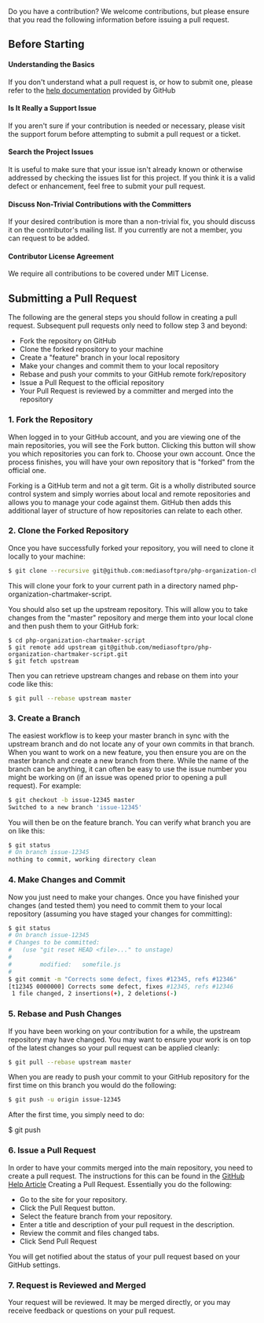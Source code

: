Do you have a contribution? We welcome contributions, but please ensure that you read the following information before issuing a pull request.

## Before Starting

#### Understanding the Basics
If you don't understand what a pull request is, or how to submit one, please refer to the [help documentation](https://help.github.com/articles/about-pull-requests/ "help documentation") provided by GitHub

#### Is It Really a Support Issue

If you aren't sure if your contribution is needed or necessary, please visit the support forum before attempting to submit a pull request or a ticket.

#### Search the Project Issues
It is useful to make sure that your issue isn't already known or otherwise addressed by checking the issues list for this project. If you think it is a valid defect or enhancement, feel free to submit your pull request.

#### Discuss Non-Trivial Contributions with the Committers
If your desired contribution is more than a non-trivial fix, you should discuss it on the contributor's mailing list. If you currently are not a member, you can request to be added.

#### Contributor License Agreement
We require all contributions to be covered under MIT License.

## Submitting a Pull Request

The following are the general steps you should follow in creating a pull request. Subsequent pull requests only need to follow step 3 and beyond:
- Fork the repository on GitHub
- Clone the forked repository to your machine
- Create a "feature" branch in your local repository
- Make your changes and commit them to your local repository
- Rebase and push your commits to your GitHub remote fork/repository
- Issue a Pull Request to the official repository
- Your Pull Request is reviewed by a committer and merged into the repository

### 1. Fork the Repository
When logged in to your GitHub account, and you are viewing one of the main repositories, you will see the Fork button. Clicking this button will show you which repositories you can fork to. Choose your own account. Once the process finishes, you will have your own repository that is "forked" from the official one.

Forking is a GitHub term and not a git term. Git is a wholly distributed source control system and simply worries about local and remote repositories and allows you to manage your code against them. GitHub then adds this additional layer of structure of how repositories can relate to each other.

### 2. Clone the Forked Repository
Once you have successfully forked your repository, you will need to clone it locally to your machine:

```bash
$ git clone --recursive git@github.com:mediasoftpro/php-organization-chartmaker-script.git php-organization-chartmaker-script
```

This will clone your fork to your current path in a directory named php-organization-chartmaker-script.

You should also set up the upstream repository. This will allow you to take changes from the "master" repository and merge them into your local clone and then push them to your GitHub fork:

    $ cd php-organization-chartmaker-script
    $ git remote add upstream git@github.com/mediasoftpro/php-organization-chartmaker-script.git
    $ git fetch upstream


Then you can retrieve upstream changes and rebase on them into your code like this:

```bash
$ git pull --rebase upstream master
```

### 3. Create a Branch
The easiest workflow is to keep your master branch in sync with the upstream branch and do not locate any of your own commits in that branch. When you want to work on a new feature, you then ensure you are on the master branch and create a new branch from there. While the name of the branch can be anything, it can often be easy to use the issue number you might be working on (if an issue was opened prior to opening a pull request). For example:

```bash
$ git checkout -b issue-12345 master
Switched to a new branch 'issue-12345'
```
You will then be on the feature branch. You can verify what branch you are on like this:

```bash
$ git status
# On branch issue-12345
nothing to commit, working directory clean
```
### 4. Make Changes and Commit

Now you just need to make your changes. Once you have finished your changes (and tested them) you need to commit them to your local repository (assuming you have staged your changes for committing):

```bash
$ git status
# On branch issue-12345
# Changes to be committed:
#   (use "git reset HEAD <file>..." to unstage)
#
#        modified:   somefile.js
#
$ git commit -m "Corrects some defect, fixes #12345, refs #12346"
[t12345 0000000] Corrects some defect, fixes #12345, refs #12346
 1 file changed, 2 insertions(+), 2 deletions(-)
```

### 5. Rebase and Push Changes
If you have been working on your contribution for a while, the upstream repository may have changed. You may want to ensure your work is on top of the latest changes so your pull request can be applied cleanly:

```bash
$ git pull --rebase upstream master
```
When you are ready to push your commit to your GitHub repository for the first time on this branch you would do the following:

```bash
$ git push -u origin issue-12345
```
After the first time, you simply need to do:

$ git push

### 6. Issue a Pull Request

In order to have your commits merged into the main repository, you need to create a pull request. The instructions for this can be found in the [GitHub Help Article](https://help.github.com/articles/creating-a-pull-request "GitHub Help Article") Creating a Pull Request. Essentially you do the following:

- Go to the site for your repository.
- Click the Pull Request button.
- Select the feature branch from your repository.
- Enter a title and description of your pull request in the description.
- Review the commit and files changed tabs.
- Click Send Pull Request

You will get notified about the status of your pull request based on your GitHub settings.

### 7. Request is Reviewed and Merged
Your request will be reviewed. It may be merged directly, or you may receive feedback or questions on your pull request.